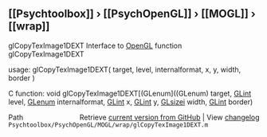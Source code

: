 ## [[Psychtoolbox]] &#8250; [[PsychOpenGL]] &#8250; [[MOGL]] &#8250; [[wrap]]

glCopyTexImage1DEXT  Interface to [OpenGL](OpenGL) function glCopyTexImage1DEXT  
  
usage:  glCopyTexImage1DEXT( target, level, internalformat, x, y, width, border )  
  
C function:  void glCopyTexImage1DEXT[(GLenum]((GLenum) target, [GLint](GLint) level, [GLenum](GLenum) internalformat, [GLint](GLint) x, [GLint](GLint) y, [GLsizei](GLsizei) width, [GLint](GLint) border)  




<div class="code_header" style="text-align:right;">
  <span style="float:left;">Path&nbsp;&nbsp;</span> <span class="counter">Retrieve <a href=
  "https://raw.github.com/Psychtoolbox-3/Psychtoolbox-3/beta/Psychtoolbox/PsychOpenGL/MOGL/wrap/glCopyTexImage1DEXT.m">current version from GitHub</a> | View <a href=
  "https://github.com/Psychtoolbox-3/Psychtoolbox-3/commits/beta/Psychtoolbox/PsychOpenGL/MOGL/wrap/glCopyTexImage1DEXT.m">changelog</a></span>
</div>
<div class="code">
  <code>Psychtoolbox/PsychOpenGL/MOGL/wrap/glCopyTexImage1DEXT.m</code>
</div>

